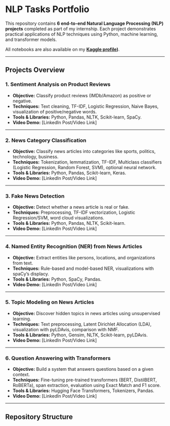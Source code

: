 # NLP Tasks Portfolio

This repository contains **6 end-to-end Natural Language Processing (NLP) projects** completed as part of my internship. Each project demonstrates practical applications of NLP techniques using Python, machine learning, and transformer models.  

All notebooks are also available on my **[Kaggle profile](https://www.kaggle.com/shahzaib2222))**.  

---

## Projects Overview

### 1. Sentiment Analysis on Product Reviews
- **Objective:** Classify product reviews (IMDb/Amazon) as positive or negative.
- **Techniques:** Text cleaning, TF-IDF, Logistic Regression, Naive Bayes, visualization of positive/negative words.
- **Tools & Libraries:** Python, Pandas, NLTK, Scikit-learn, SpaCy.
- **Video Demo:** [LinkedIn Post/Video Link]  

---

### 2. News Category Classification
- **Objective:** Classify news articles into categories like sports, politics, technology, business.
- **Techniques:** Tokenization, lemmatization, TF-IDF, Multiclass classifiers (Logistic Regression, Random Forest, SVM), optional neural network.
- **Tools & Libraries:** Python, Pandas, Scikit-learn, Keras.
- **Video Demo:** [LinkedIn Post/Video Link]  

---

### 3. Fake News Detection
- **Objective:** Detect whether a news article is real or fake.
- **Techniques:** Preprocessing, TF-IDF vectorization, Logistic Regression/SVM, word cloud visualizations.
- **Tools & Libraries:** Python, Pandas, NLTK, Scikit-learn.
- **Video Demo:** [LinkedIn Post/Video Link]  

---

### 4. Named Entity Recognition (NER) from News Articles
- **Objective:** Extract entities like persons, locations, and organizations from text.
- **Techniques:** Rule-based and model-based NER, visualizations with spaCy’s displacy.
- **Tools & Libraries:** Python, SpaCy, Pandas.
- **Video Demo:** [LinkedIn Post/Video Link]  

---

### 5. Topic Modeling on News Articles
- **Objective:** Discover hidden topics in news articles using unsupervised learning.
- **Techniques:** Text preprocessing, Latent Dirichlet Allocation (LDA), visualization with pyLDAvis, comparison with NMF.
- **Tools & Libraries:** Python, Gensim, NLTK, Scikit-learn, pyLDAvis.
- **Video Demo:** [LinkedIn Post/Video Link]  

---

### 6. Question Answering with Transformers
- **Objective:** Build a system that answers questions based on a given context.
- **Techniques:** Fine-tuning pre-trained transformers (BERT, DistilBERT, RoBERTa), span extraction, evaluation using Exact Match and F1 score.
- **Tools & Libraries:** Hugging Face Transformers, Tokenizers, Pandas.
- **Video Demo:** [LinkedIn Post/Video Link]  

---

## Repository Structure

